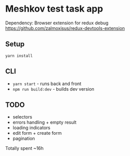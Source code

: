 # Meshkov test task app

Dependency: Browser extension for redux debug https://github.com/zalmoxisus/redux-devtools-extension

## Setup
`yarn install`

## CLI

- `yarn start` - runs back and front
- `npm run build:dev` - builds dev version


## TODO
- selectors
- errors handling + empty result
- loading indicators
- edit form + create form
- pagination


Totally spent ~16h
